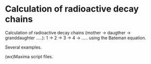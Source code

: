 # Calculation of radioactive decay chains
Calculation of radioactive decay chains (mother -> daugther -> granddaughter .....): 1 -> 2 -> 3 -> 4 -> .....
using the Bateman equation.

Several examples.

(wx)Maxima script files.
